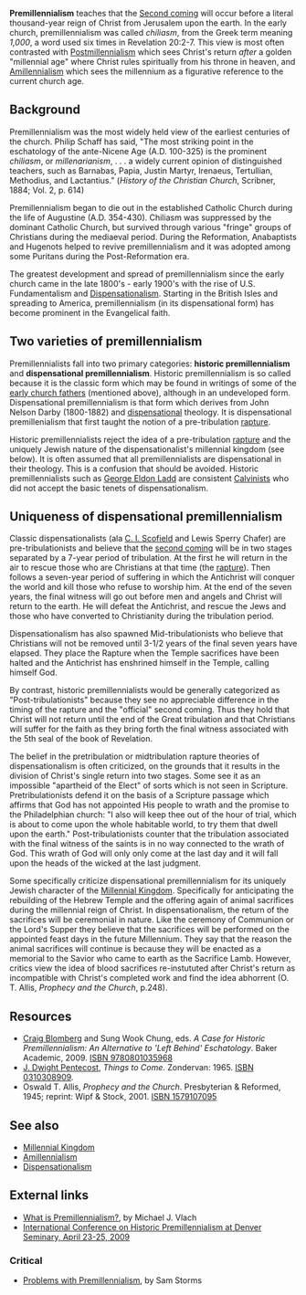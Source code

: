 **Premillennialism** teaches that the
[Second coming](Second_coming "Second coming") will occur before a
literal thousand-year reign of Christ from Jerusalem upon the
earth. In the early church, premillennialism was called *chiliasm*,
from the Greek term meaning *1,000*, a word used six times in
Revelation 20:2-7. This view is most often contrasted with
[Postmillennialism](Postmillennialism "Postmillennialism") which
sees Christ's return *after* a golden "millennial age" where Christ
rules spiritually from his throne in heaven, and
[Amillennialism](Amillennialism "Amillennialism") which sees the
millennium as a figurative reference to the current church age.

## Background

Premillennialism was the most widely held view of the earliest
centuries of the church. Philip Schaff has said, "The most striking
point in the eschatology of the ante-Nicene Age (A.D. 100-325) is
the prominent *chiliasm*, or *millenarianism*, . . . a widely
current opinion of distinguished teachers, such as Barnabas, Papia,
Justin Martyr, Irenaeus, Tertullian, Methodius, and Lactantius."
(*History of the Christian Church*, Scribner, 1884; Vol. 2, p.
614)

Premillennialism began to die out in the established Catholic
Church during the life of Augustine (A.D. 354-430). Chiliasm was
suppressed by the dominant Catholic Church, but survived through
various "fringe" groups of Christians during the mediaeval period.
During the Reformation, Anabaptists and Hugenots helped to revive
premillennialism and it was adopted among some Puritans during the
Post-Reformation era.

The greatest development and spread of premillennialism since the
early church came in the late 1800's - early 1900's with the rise
of U.S. Fundamentalism and
[Dispensationalism](Dispensationalism "Dispensationalism").
Starting in the British Isles and spreading to America,
premillennialism (in its dispensational form) has become prominent
in the Evangelical faith.

## Two varieties of premillennialism

Premillennialists fall into two primary categories:
**historic premillennialism** and
**dispensational premillennialism**. Historic premillennialism is
so called because it is the classic form which may be found in
writings of some of the
[early church fathers](Early_church_fathers "Early church fathers")
(mentioned above), although in an undeveloped form. Dispensational
premillennialism is that form which derives from John Nelson Darby
(1800-1882) and
[dispensational](Dispensationalism "Dispensationalism") theology.
It is dispensational premillenialism that first taught the notion
of a pre-tribulation [rapture](Rapture "Rapture").

Historic premillennialists reject the idea of a pre-tribulation
[rapture](Rapture "Rapture") and the uniquely Jewish nature of the
dispensationalist's millennial kingdom (see below). It is often
assumed that all premillennialists are dispensational in their
theology. This is a confusion that should be avoided. Historic
premillennialists such as
[George Eldon Ladd](George_Eldon_Ladd "George Eldon Ladd") are
consistent [Calvinists](Calvinism "Calvinism") who did not accept
the basic tenets of dispensationalism.

## Uniqueness of dispensational premillennialism

Classic dispensationalists (ala
[C. I. Scofield](C._I._Scofield "C. I. Scofield") and Lewis Sperry
Chafer) are pre-tribulationists and believe that the
[second coming](Second_coming "Second coming") will be in two
stages separated by a 7-year period of tribulation. At the first he
will return in the air to rescue those who are Christians at that
time (the [rapture](Rapture "Rapture")). Then follows a seven-year
period of suffering in which the Antichrist will conquer the world
and kill those who refuse to worship him. At the end of the seven
years, the final witness will go out before men and angels and
Christ will return to the earth. He will defeat the Antichrist, and
rescue the Jews and those who have converted to Christianity during
the tribulation period.

Dispensationalism has also spawned Mid-tribulationists who believe
that Christians will not be removed until 3-1/2 years of the final
seven years have elapsed. They place the Rapture when the Temple
sacrifices have been halted and the Antichrist has enshrined
himself in the Temple, calling himself God.

By contrast, historic premillennialists would be generally
categorized as "Post-tribulationists" because they see no
appreciable difference in the timing of the rapture and the
"official" second coming. Thus they hold that Christ will not
return until the end of the Great tribulation and that Christians
will suffer for the faith as they bring forth the final witness
associated with the 5th seal of the book of Revelation.

The belief in the pretribulation or midtribulation rapture theories
of dispensationalism is often criticized, on the grounds that it
results in the division of Christ's single return into two stages.
Some see it as an impossible "apartheid of the Elect" of sorts
which is not seen in Scripture. Pretribulationists defend it on the
basis of a Scripture passage which affirms that God has not
appointed His people to wrath and the promise to the Philadelphian
church: "I also will keep thee out of the hour of trial, which is
about to come upon the whole habitable world, to try them that
dwell upon the earth." Post-tribulationists counter that the
tribulation associated with the final witness of the saints is in
no way connected to the wrath of God. This wrath of God will only
only come at the last day and it will fall upon the heads of the
wicked at the last judgment.

Some specifically criticize dispensational premillennialism for its
uniquely Jewish character of the
[Millennial Kingdom](Millennial_Kingdom "Millennial Kingdom").
Specifically for anticipating the rebuilding of the Hebrew Temple
and the offering again of animal sacrifices during the millennial
reign of Christ. In dispensationalism, the return of the sacrifices
will be ceremonial in nature. Like the ceremony of Communion or the
Lord's Supper they believe that the sacrifices will be performed on
the appointed feast days in the future Millennium. They say that
the reason the animal sacrifices will continue is because they will
be enacted as a memorial to the Savior who came to earth as the
Sacrifice Lamb. However, critics view the idea of blood sacrifices
re-instututed after Christ's return as incompatible with Christ's
completed work and find the idea abhorrent (O. T. Allis,
*Prophecy and the Church*, p.248).

## Resources

-   [Craig Blomberg](Craig_Blomberg "Craig Blomberg") and Sung Wook
    Chung, eds.
    *A Case for Historic Premillennialism: An Alternative to 'Left Behind' Eschatology*.
    Baker Academic, 2009.
    [ISBN 9780801035968](http://www.theopedia.com/Special:BookSources/9780801035968)
-   [J. Dwight Pentecost](index.php?title=J._Dwight_Pentecost&action=edit&redlink=1 "J. Dwight Pentecost (page does not exist)"),
    *Things to Come*. Zondervan: 1965.
    [ISBN 0310308909](http://www.theopedia.com/Special:BookSources/0310308909).
-   Oswald T. Allis, *Prophecy and the Church*. Presbyterian &
    Reformed, 1945; reprint: Wipf & Stock, 2001.
    [ISBN 1579107095](http://www.theopedia.com/Special:BookSources/1579107095)

## See also

-   [Millennial Kingdom](Millennial_Kingdom "Millennial Kingdom")
-   [Amillennialism](Amillennialism "Amillennialism")
-   [Dispensationalism](Dispensationalism "Dispensationalism")

## External links

-   [What is Premillennialism?](http://www.theologicalstudies.citymax.com/premillennialism.html),
    by Michael J. Vlach
-   [International Conference on Historic Premillennialism at Denver Seminary, April 23-25, 2009](http://www.denverseminary.edu/resources/international-conference-on-historic-premillennialism/)

### Critical

-   [Problems with Premillennialism](http://eschatologystuff.wordpress.com/2007/03/13/problems-with-premillennialism-by-sam-storms/),
    by Sam Storms



